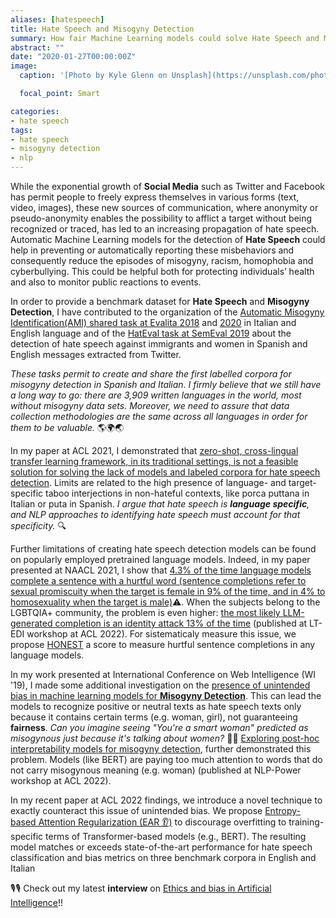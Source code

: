 ```yaml
---
aliases: [hatespeech]
title: Hate Speech and Misogyny Detection
summary: How fair Machine Learning models could solve Hate Speech and Misogyny Detection?
abstract: ""
date: "2020-01-27T00:00:00Z"
image:
  caption: '[Photo by Kyle Glenn on Unsplash](https://unsplash.com/photos/kvIAk3J_A1c)'

  focal_point: Smart

categories:
- hate speech
tags:
- hate speech
- misogyny detection
- nlp
---
```




While the exponential growth of **Social Media** such as Twitter and Facebook has permit people to freely express themselves in various forms (text, video, images), these new sources of communication, where anonymity or pseudo-anonymity enables the possibility to afflict a target without being recognized or traced, has led to an increasing propagation of hate speech. Automatic Machine Learning models for the detection of **Hate Speech** could help in preventing or automatically reporting these misbehaviors and consequently reduce the episodes of misogyny, racism, homophobia and cyberbullying. This could be helpful both for protecting individuals’ health and also to monitor public reactions to events.

In order to provide a benchmark dataset for **Hate Speech** and **Misogyny Detection**, I have contributed to the organization of the [Automatic Misogyny Identification(AMI) shared task at Evalita 2018](https://dnozza.github.io/publication/2018_automatic_misogyny_identification/) and [2020](https://dnozza.github.io/publication/2020_automatic_misogyny_identification/) in Italian and English language and of the [HatEval task at SemEval 2019](https://dnozza.github.io/publication/2019_semeval_hateval/) about the detection of hate speech against immigrants and women in Spanish and English messages extracted from Twitter.

*These tasks permit to create and share the first labelled corpora for misogyny detection in Spanish and Italian. I firmly believe that we still have a long way to go: there are 3,909 written languages in the world, most without misogyny data sets. Moreover, we need to assure that data collection methodologies are the same across all languages in order for them to be valuable.* 🌎🌍🌏

In my paper at ACL 2021, I demonstrated that [zero-shot, cross-lingual transfer learning framework, in its traditional settings, is not a feasible solution for solving the lack of models and labeled corpora for hate speech detection](https://dnozza.github.io/publication/2021-zeroshot-crosslingual-hate-speech/). Limits are related to the high presence of language- and target-specific taboo interjections in non-hateful contexts, like porca puttana in Italian or puta in Spanish.
*I argue that hate speech is **language specific**, and NLP approaches to identifying hate speech must account for that specificity.* 🔍

Further limitations of creating hate speech detection models can be found on popularly employed pretrained language models. Indeed, in my paper presented at NAACL 2021, I show that [4.3% of the time language models complete a sentence with a hurtful word (sentence completions refer to sexual promiscuity when the target is female in 9% of the time, and in 4% to homosexuality when the target is male)](https://dnozza.github.io/publication/2021-honest-hurtful-language-model/)⚠️. When the subjects belong to the LGBTQIA+ community, the problem is even higher: [the most likely LLM-generated completion is an identity attack 13% of the time](https://dnozza.github.io/publication/2022-honest-hurtful-language-model-lgbtqia+/) (published at LT-EDI workshop at ACL 2022). For sistematicaly measure this issue, we propose [HONEST](https://github.com/MilaNLProc/honest) a score to measure hurtful sentence completions in any language models.

In my work presented at International Conference on Web Intelligence (WI '19), I made some additional investigation on the [presence of unintended bias in machine learning models for **Misogyny Detection**](https://dnozza.github.io/publication/2021-zeroshot-crosslingual-hate-speech/). This can lead the models to recognize positive or neutral texts as hate speech texts only because it contains certain terms (e.g. woman, girl), not guaranteeing **fairness**. *Can you imagine seeing "You're a smart woman" predicted as misogynous just because it's talking about women?* 🤦‍♀️ 
[Exploring post-hoc interpretability models for misogyny detection](https://dnozza.github.io/publication/2022-interpretability-transformer-mysogyny-detection/), further demonstrated this problem. Models (like BERT) are paying too much attention to words that do not carry misogynous meaning (e.g. woman) (published at NLP-Power workshop at ACL 2022).

In my recent paper at ACL 2022 findings, we introduce a novel technique to exactly counteract this issue of unintended bias. We propose [Entropy-based Attention Regularization (EAR 👂)](https://dnozza.github.io/publication/2022-entropy-attention-regularization-bias/) to discourage overfitting to training-specific terms of Transformer-based models (e.g., BERT). The resulting model matches or exceeds state-of-the-art performance for hate speech classification and bias metrics on three benchmark corpora in English and Italian


🎙️🎙️ Check out my latest **interview** on [Ethics and bias in Artificial Intelligence](https://www.youtube.com/watch?v=kU8zvmifyHE&t=3s)!!
